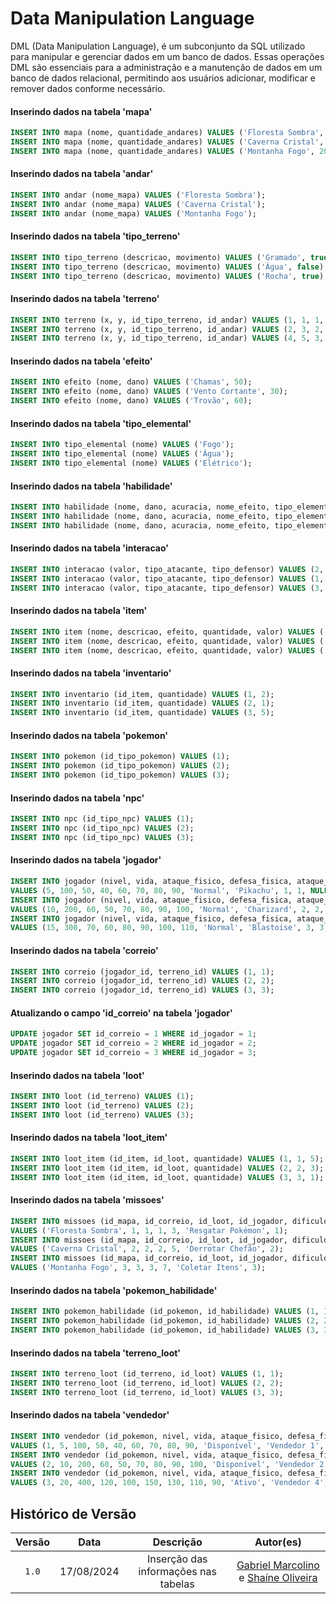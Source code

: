 # <b>Data Manipulation Language</b>


DML (Data Manipulation Language), é um subconjunto da SQL utilizado para manipular e gerenciar dados em um banco de dados. Essas operações DML são essenciais para a administração e a manutenção de dados em um banco de dados relacional, permitindo aos usuários adicionar, modificar e remover dados conforme necessário.

#### Inserindo dados na tabela 'mapa'

```sql
INSERT INTO mapa (nome, quantidade_andares) VALUES ('Floresta Sombra', 10);
INSERT INTO mapa (nome, quantidade_andares) VALUES ('Caverna Cristal', 15);
INSERT INTO mapa (nome, quantidade_andares) VALUES ('Montanha Fogo', 20);
```

#### Inserindo dados na tabela 'andar'

```sql
INSERT INTO andar (nome_mapa) VALUES ('Floresta Sombra');
INSERT INTO andar (nome_mapa) VALUES ('Caverna Cristal');
INSERT INTO andar (nome_mapa) VALUES ('Montanha Fogo');
```

#### Inserindo dados na tabela 'tipo_terreno'

```sql
INSERT INTO tipo_terreno (descricao, movimento) VALUES ('Gramado', true);
INSERT INTO tipo_terreno (descricao, movimento) VALUES ('Água', false);
INSERT INTO tipo_terreno (descricao, movimento) VALUES ('Rocha', true);
```

#### Inserindo dados na tabela 'terreno'

```sql
INSERT INTO terreno (x, y, id_tipo_terreno, id_andar) VALUES (1, 1, 1, 1);
INSERT INTO terreno (x, y, id_tipo_terreno, id_andar) VALUES (2, 3, 2, 2);
INSERT INTO terreno (x, y, id_tipo_terreno, id_andar) VALUES (4, 5, 3, 3);
```

#### Inserindo dados na tabela 'efeito'

```sql
INSERT INTO efeito (nome, dano) VALUES ('Chamas', 50);
INSERT INTO efeito (nome, dano) VALUES ('Vento Cortante', 30);
INSERT INTO efeito (nome, dano) VALUES ('Trovão', 60);
```

#### Inserindo dados na tabela 'tipo_elemental'

```sql
INSERT INTO tipo_elemental (nome) VALUES ('Fogo');
INSERT INTO tipo_elemental (nome) VALUES ('Água');
INSERT INTO tipo_elemental (nome) VALUES ('Elétrico');
```

#### Inserindo dados na tabela 'habilidade'

```sql
INSERT INTO habilidade (nome, dano, acuracia, nome_efeito, tipo_elemental) VALUES ('Lança Chamas', 70, 90, 'Chamas', 'Fogo');
INSERT INTO habilidade (nome, dano, acuracia, nome_efeito, tipo_elemental) VALUES ('Hidro Bomba', 80, 85, 'Vento Cortante', 'Água');
INSERT INTO habilidade (nome, dano, acuracia, nome_efeito, tipo_elemental) VALUES ('Choque do Trovão', 60, 95, 'Trovão', 'Elétrico');
```

#### Inserindo dados na tabela 'interacao'

```sql
INSERT INTO interacao (valor, tipo_atacante, tipo_defensor) VALUES (2, 'Fogo', 'Água');
INSERT INTO interacao (valor, tipo_atacante, tipo_defensor) VALUES (1, 'Água', 'Elétrico');
INSERT INTO interacao (valor, tipo_atacante, tipo_defensor) VALUES (3, 'Elétrico', 'Fogo');
```

#### Inserindo dados na tabela 'item'

```sql
INSERT INTO item (nome, descricao, efeito, quantidade, valor) VALUES ('Poção', 'Recupera vida', 'Recupera 50 HP', 5, 100);
INSERT INTO item (nome, descricao, efeito, quantidade, valor) VALUES ('Elixir', 'Recupera PP', 'Recupera todos os PP', 3, 200);
INSERT INTO item (nome, descricao, efeito, quantidade, valor) VALUES ('Reviver', 'Revive Pokémon', 'Revive com metade da vida', 2, 300);
```

#### Inserindo dados na tabela 'inventario'

```sql
INSERT INTO inventario (id_item, quantidade) VALUES (1, 2);
INSERT INTO inventario (id_item, quantidade) VALUES (2, 1);
INSERT INTO inventario (id_item, quantidade) VALUES (3, 5);
```

#### Inserindo dados na tabela 'pokemon'

```sql
INSERT INTO pokemon (id_tipo_pokemon) VALUES (1);
INSERT INTO pokemon (id_tipo_pokemon) VALUES (2);
INSERT INTO pokemon (id_tipo_pokemon) VALUES (3);
```

#### Inserindo dados na tabela 'npc'

```sql
INSERT INTO npc (id_tipo_npc) VALUES (1);
INSERT INTO npc (id_tipo_npc) VALUES (2);
INSERT INTO npc (id_tipo_npc) VALUES (3);
```

#### Inserindo dados na tabela 'jogador'

```sql
INSERT INTO jogador (nivel, vida, ataque_fisico, defesa_fisica, ataque_especial, velocidade, acuracia, evasao, status, nome, id_pokemon, id_inventario, id_correio, saldo)
VALUES (5, 100, 50, 40, 60, 70, 80, 90, 'Normal', 'Pikachu', 1, 1, NULL, 1000);
INSERT INTO jogador (nivel, vida, ataque_fisico, defesa_fisica, ataque_especial, velocidade, acuracia, evasao, status, nome, id_pokemon, id_inventario, id_correio, saldo)
VALUES (10, 200, 60, 50, 70, 80, 90, 100, 'Normal', 'Charizard', 2, 2, NULL, 2000);
INSERT INTO jogador (nivel, vida, ataque_fisico, defesa_fisica, ataque_especial, velocidade, acuracia, evasao, status, nome, id_pokemon, id_inventario, id_correio, saldo)
VALUES (15, 300, 70, 60, 80, 90, 100, 110, 'Normal', 'Blastoise', 3, 3, NULL, 3000);
```

#### Inserindo dados na tabela 'correio'

```sql
INSERT INTO correio (jogador_id, terreno_id) VALUES (1, 1);
INSERT INTO correio (jogador_id, terreno_id) VALUES (2, 2);
INSERT INTO correio (jogador_id, terreno_id) VALUES (3, 3);
```

#### Atualizando o campo 'id_correio' na tabela 'jogador'

```sql
UPDATE jogador SET id_correio = 1 WHERE id_jogador = 1;
UPDATE jogador SET id_correio = 2 WHERE id_jogador = 2;
UPDATE jogador SET id_correio = 3 WHERE id_jogador = 3;
```

#### Inserindo dados na tabela 'loot'

```sql
INSERT INTO loot (id_terreno) VALUES (1);
INSERT INTO loot (id_terreno) VALUES (2);
INSERT INTO loot (id_terreno) VALUES (3);
```

#### Inserindo dados na tabela 'loot_item'

```sql
INSERT INTO loot_item (id_item, id_loot, quantidade) VALUES (1, 1, 5);
INSERT INTO loot_item (id_item, id_loot, quantidade) VALUES (2, 2, 3);
INSERT INTO loot_item (id_item, id_loot, quantidade) VALUES (3, 3, 1);
```

#### Inserindo dados na tabela 'missoes'

```sql
INSERT INTO missoes (id_mapa, id_correio, id_loot, id_jogador, dificuldade, objetivo, tipo_missao)
VALUES ('Floresta Sombra', 1, 1, 1, 3, 'Resgatar Pokémon', 1);
INSERT INTO missoes (id_mapa, id_correio, id_loot, id_jogador, dificuldade, objetivo, tipo_missao)
VALUES ('Caverna Cristal', 2, 2, 2, 5, 'Derrotar Chefão', 2);
INSERT INTO missoes (id_mapa, id_correio, id_loot, id_jogador, dificuldade, objetivo, tipo_missao)
VALUES ('Montanha Fogo', 3, 3, 3, 7, 'Coletar Itens', 3);
```

#### Inserindo dados na tabela 'pokemon_habilidade'

```sql
INSERT INTO pokemon_habilidade (id_pokemon, id_habilidade) VALUES (1, 1);
INSERT INTO pokemon_habilidade (id_pokemon, id_habilidade) VALUES (2, 2);
INSERT INTO pokemon_habilidade (id_pokemon, id_habilidade) VALUES (3, 3);
```

#### Inserindo dados na tabela 'terreno_loot'

```sql
INSERT INTO terreno_loot (id_terreno, id_loot) VALUES (1, 1);
INSERT INTO terreno_loot (id_terreno, id_loot) VALUES (2, 2);
INSERT INTO terreno_loot (id_terreno, id_loot) VALUES (3, 3);
```

#### Inserindo dados na tabela 'vendedor'

```sql
INSERT INTO vendedor (id_pokemon, nivel, vida, ataque_fisico, defesa_fisica, ataque_especial, velocidade, acuracia, evasao, status, nome, posicao, item_1, item_2, item_3)
VALUES (1, 5, 100, 50, 40, 60, 70, 80, 90, 'Disponível', 'Vendedor 1', 1, 1, 2, 3);
INSERT INTO vendedor (id_pokemon, nivel, vida, ataque_fisico, defesa_fisica, ataque_especial, velocidade, acuracia, evasao, status, nome, posicao, item_1, item_2, item_3)
VALUES (2, 10, 200, 60, 50, 70, 80, 90, 100, 'Disponível', 'Vendedor 2', 2, 1, 2, 3);
INSERT INTO vendedor (id_pokemon, nivel, vida, ataque_fisico, defesa_fisica, ataque_especial, velocidade, acuracia, evasao, status, nome, posicao, item_1, item_2, item_3)
VALUES (3, 20, 400, 120, 100, 150, 130, 110, 90, 'Ativo', 'Vendedor 4', 2, 1, 2, 3);
```

## Histórico de Versão

| Versão |    Data    |              Descrição               |                                                 Autor(es)                                                  |
| :----: | :--------: | :----------------------------------: | :--------------------------------------------------------------------------------------------------------: |
| `1.0`  | 17/08/2024 | Inserção das informações nas tabelas | [Gabriel Marcolino](https://github.com/GabrielMR360) e [Shaíne Oliveira](ttps://github.com/ShaineOliveira) |
